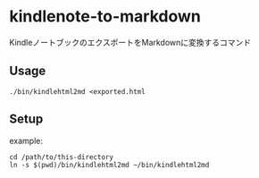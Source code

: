 # kindlenote-to-markdown
KindleノートブックのエクスポートをMarkdownに変換するコマンド

## Usage

```console
./bin/kindlehtml2md <exported.html
```

## Setup

example:

```console
cd /path/to/this-directory
ln -s $(pwd)/bin/kindlehtml2md ~/bin/kindlehtml2md
```
